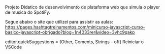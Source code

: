 Projeto Didatico de desenvolvimento de plataforma web que simula o player de musica do SpotiFy.

Segue abaixo o site que utilizei para assistir as aulas: 
https://pages.hashtagtreinamentos.com/minicurso-javascript-curso-basico-javascript-obrigado?blog=1n4033rer&video=3vhc9qakp

editor.quickSuggestions =  (Other, Coments, Strings - off)
Reiniciar o VSCode